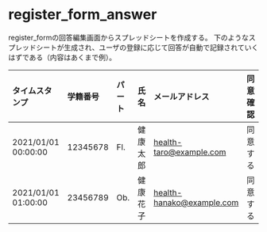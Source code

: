 register_form_answer
===
register_formの回答編集画面からスプレッドシートを作成する。
下のようなスプレッドシートが生成され、ユーザの登録に応じて回答が自動で記録されていくはずである（内容はあくまで例）。

|タイムスタンプ|学籍番号|パート|氏名|メールアドレス|同意確認|
|:--|:--|:--|:--|:--|:--|
|2021/01/01 00:00:00|12345678|Fl.|健康太郎|health-taro@example.com|同意する|
|2021/01/01 01:00:00|23456789|Ob.|健康花子|health-hanako@example.com|同意する|
